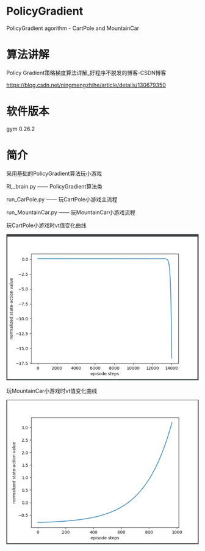 # PolicyGradient
 PolicyGradient agorithm - CartPole and MountainCar


# 算法讲解
Policy Gradient策略梯度算法详解_好程序不脱发的博客-CSDN博客  

https://blog.csdn.net/ningmengzhihe/article/details/130679350


# 软件版本
gym 0.26.2


# 简介
采用基础的PolicyGradient算法玩小游戏

RL_brain.py —— PolicyGradient算法类

run_CarPole.py —— 玩CartPole小游戏主流程

run_MountainCar.py —— 玩MountainCar小游戏流程

玩CartPole小游戏时vt值变化曲线

![](result_CartPole.png)

玩MountainCar小游戏时vt值变化曲线

![](result_MountainCar.png)
